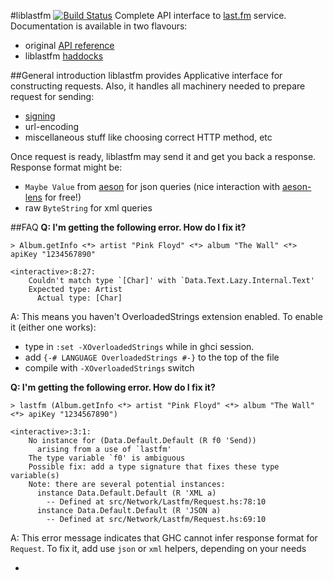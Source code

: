 #liblastfm [![Build Status](https://secure.travis-ci.org/supki/haskell-liblastfm.png?branch=develop)](http://travis-ci.org/supki/haskell-liblastfm)
Complete API interface to [last.fm][1] service.  
Documentation is available in two flavours:
  * original [API reference][2]
  * liblastfm [haddocks][3]

##General introduction
liblastfm provides Applicative interface for constructing requests. Also, it handles all machinery needed to prepare request for sending:
  * [signing][4]
  * url-encoding
  * miscellaneous stuff like choosing correct HTTP method, etc

Once request is ready, liblastfm may send it and get you back a response.
Response format might be:
  * `Maybe Value` from [aeson][5] for json queries (nice interaction with [aeson-lens][6] for free!)
  * raw `ByteString` for xml queries

##FAQ
**Q: I'm getting the following error. How do I fix it?**
```
> Album.getInfo <*> artist "Pink Floyd" <*> album "The Wall" <*> apiKey "1234567890"

<interactive>:8:27:
    Couldn't match type `[Char]' with `Data.Text.Lazy.Internal.Text'
    Expected type: Artist
      Actual type: [Char]
```
A: This means you haven't OverloadedStrings extension enabled.
To enable it (either one works):
  * type in `:set -XOverloadedStrings` while in ghci session.
  * add `{-# LANGUAGE OverloadedStrings #-}` to the top of the file
  * compile with `-XOverloadedStrings` switch

**Q: I'm getting the following error. How do I fix it?**
```
> lastfm (Album.getInfo <*> artist "Pink Floyd" <*> album "The Wall" <*> apiKey "1234567890")

<interactive>:3:1:
    No instance for (Data.Default.Default (R f0 'Send))
      arising from a use of `lastfm'
    The type variable `f0' is ambiguous
    Possible fix: add a type signature that fixes these type variable(s)
    Note: there are several potential instances:
      instance Data.Default.Default (R 'XML a)
        -- Defined at src/Network/Lastfm/Request.hs:78:10
      instance Data.Default.Default (R 'JSON a)
        -- Defined at src/Network/Lastfm/Request.hs:69:10
```
A: This error message indicates that GHC cannot infer response format for `Request`. 
To fix it, add use `json` or `xml` helpers, depending on your needs

-

 [1]: http://www.lastfm.ru/
 [2]: http://www.lastfm.ru/api/intro
 [3]: http://supki.github.com/haskell-liblastfm/
 [4]: http://www.lastfm.ru/api/authspec#8
 [5]: http://hackage.haskell.org/package/aeson
 [6]: http://hackage.haskell.org/package/aeson-lens
